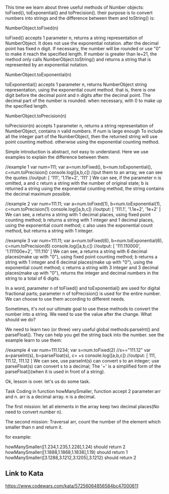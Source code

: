 This time we learn about three useful methods of Number objects: toFixed(), toExponential() and toPrecision(). their purpose is to convert numbers into strings and the difference between them and toString() is:

NumberObject.toFixed(n)

toFixed() accepts 1 parameter n, returns a string representation of NumberObject. It does not use the exponential notation. after the decimal point has fixed n digit. If necessary, the number will be rounded or use "0" to make it reach the specified length. If number is greater than le+21, the method only calls NumberObject.toString() and returns a string that is represented by an exponential notation.

NumberObject.toExponential(n)

toExponential() accepts 1 parameter n, returns NumberObject string representation, using the exponential count method. that is, there is one digit before the decimal point and n digits after the decimal point. The decimal part of the number is rounded. when necessary, with 0 to make up the specified length.

NumberObject.toPrecision(n)

toPrecision(n) accepts 1 parameter n, returns a string representation of NumberObject, contains n valid numbers. If num is large enough To include all the integer part of the NumberObject, then the returned string will use point counting method. otherwise using the exponential counting method.

Simple introduction is abstract, not easy to understand. Here we use examples to explain the difference between them:

//example 1
var num=111;
var a=num.toFixed(), 
    b=num.toExponential(), 
    c=num.toPrecision()
console.log([a,b,c])   //put them to an array, we can see the quotes
//output: [ '111', '1.11e+2', '111' ]
We can see, if the parameter n is omitted, a and c return a string with the number of original state; b is returned a string using the exponential counting method, the string contains the decimal maximum possible.

//example 2
var num=111.11;
var a=num.toFixed(1), 
    b=num.toExponential(1), 
    c=num.toPrecision(1)
console.log([a,b,c]) 
//output: [ '111.1', '1.1e+2', '1e+2' ]
We can see, a returns a string with 1 decimal places, using fixed point counting method; b returns a string with 1 integer and 1 decimal places, using the exponential count method; c also uses the exponential count method, but returns a string with 1 integer.

//example 3
var num=111.11;
var a=num.toFixed(6), 
    b=num.toExponential(6), 
    c=num.toPrecision(6)
console.log([a,b,c]) 
//output: [ '111.110000', '1.111100e+2', '111.110' ]
We can see, a returns a string with 6 decimal places(make up with "0"), using fixed point counting method; b returns a string with 1 integer and 6 decimal places(make up with "0"), using the exponential count method; c returns a string with 3 integer and 3 decimal places(make up with "0"), returns the integer and decimal numbers in the string to a total of 6 digits.

In a word, parameter n of toFixed() and toExponential() are used for digital fractional parts; parameter n of toPrecision() is used for the entire number. We can choose to use them according to different needs.

Sometimes, it's not our ultimate goal to use these methods to convert the number into a string. We need to use the value after the change. What should we do?

We need to learn two (or three) very useful global methods:parseInt() and parseFloat(). They can help you get the string back into the number. see the example learn to use them:

//example 4
var num=111.1234;
var s=num.toFixed(2)   //s=="111.12"
var a=parseInt(s),
    b=parseFloat(s),
    c= +s
console.log([a,b,c]) 
//output: [ 111, 111.12, 111.12 ]
We can see, use parseInt(s) can convert s to an integer; use parseFloat(s) can convert s to a decimal; The '+' is a simplified form of the parseFloat()(when it is used in front of a string).

Ok, lesson is over. let's us do some task.

Task
Coding in function howManySmaller, function accept 2 parameter:arr and n. arr is a decimal array. n is a decimal.

The first mission: let all elements in the array keep two decimal places(No need to convert number n).

The second mission: Traversal arr, count the number of the element which smaller than n and return it.

for example:

howManySmaller([1.234,1.235,1.228],1.24) should return 2
howManySmaller([1.1888,1.1868,1.1838],1.19) should return 1
howManySmaller([3.1288,3.1212,3.1205],3.1212) should return 2

## Link to Kata
https://www.codewars.com/kata/57256064856584bc47000611